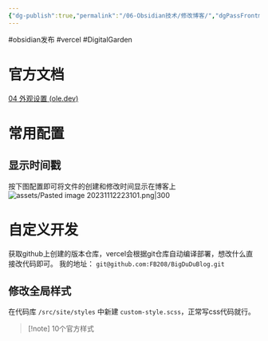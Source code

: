 ```yaml
---
{"dg-publish":true,"permalink":"/06-Obsidian技术/修改博客/","dgPassFrontmatter":true,"created":"2023-11-13T08:10:03.120+08:00","updated":"2023-11-12T22:39:34.000+08:00"}
---
```


#obsidian发布 #vercel #DigitalGarden

# 官方文档
[04 外观设置 (ole.dev)](https://dg-docs.ole.dev/getting-started/04-appearance-settings/)

# 常用配置

## 显示时间戳
按下图配置即可将文件的创建和修改时间显示在博客上
![assets/Pasted image 20231112223101.png|300](/img/user/assets/Pasted%20image%2020231112223101.png)

# 自定义开发
获取github上创建的版本仓库，vercel会根据git仓库自动编译部署，想改什么直接改代码即可。
我的地址： `git@github.com:FB208/BigDuDuBlog.git`
## 修改全局样式
在代码库 `/src/site/styles` 中新建 `custom-style.scss`，正常写css代码就行。


> [!note] 10个官方样式
